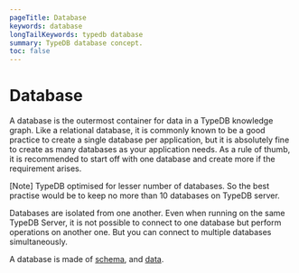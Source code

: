 ```yaml
---
pageTitle: Database
keywords: database
longTailKeywords: typedb database
summary: TypeDB database concept.
toc: false
---
```


<!--- 
Logically separate data, cannot touch each other (eg. stored in separately directories) & therefore copyable independently etc.,, not optimised for many (1-10s), database contains schema + data
-->

# Database

A database is the outermost container for data in a TypeDB knowledge graph. Like a relational database, it is commonly 
known to be a good practice to create a single database per application, but it is absolutely fine to create as many 
databases as your application needs. As a rule of thumb, it is recommended to start off with one database and create 
more if the requirement arises.

<div class="note">
[Note]
TypeDB optimised for lesser number of databases. So the best practise would be to keep no more than 10 databases on 
TypeDB server.
</div>

Databases are isolated from one another. Even when running on the same TypeDB Server, it is not possible to connect to
one database but perform operations on another one. But you can connect to multiple databases simultaneously.

A database is made of [schema](../../09-schema/00-overview.md), and [data](../../11-query/00-overview.md).
